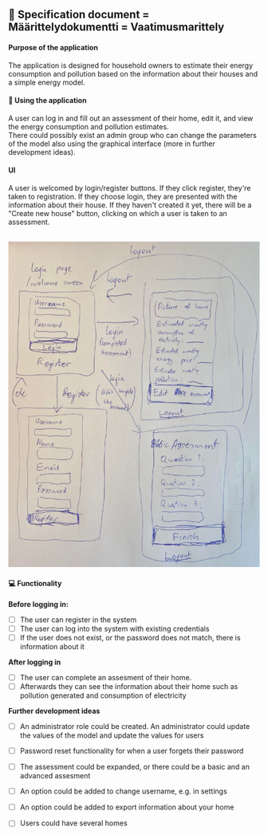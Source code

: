 ## 📎 Specification document = Määrittelydokumentti = Vaatimusmarittely<br />
#### Purpose of the application<br />
The application is designed for household owners to estimate their energy consumption and pollution based on the information about their houses and a simple energy model.<br />
#### 👥 Using the application<br />
A user can log in and fill out an assessment of their home, edit it, and view the energy consumption and pollution estimates. <br />
There could possibly exist an admin group who can change the parameters of the model also using the graphical interface (more in further development ideas). <br />

#### UI<br />
A user is welcomed by login/register buttons. If they click register, they're taken to registration. If they choose login, they are presented with the information about their house. If they haven't created it yet, there will be a "Create new house" button, clicking on which a user is taken to an assessment.<br /><br />

![UI](/documentation/user_interface_draft.png)

#### 💻 Functionality<br />
**Before logging in:**<br />
- [ ] The user can register in the system<br />
- [ ] The user can log into the system with existing credentials<br />
- [ ] If the user does not exist, or the password does not match, there is information about it<br />

**After logging in**<br />
- [ ] The user can complete an assesment of their home.<br />
- [ ] Afterwards they can see the information about their home such as pollution generated and consumption of electricity <br />

**Further development ideas**<br />
- [ ] An administrator role could be created. An administrator could update the values of the model and update the values for users<br />
- [ ] Password reset functionality for when a user forgets their password<br />
- [ ] The assessment could be expanded, or there could be a basic and an advanced assesment<br />
- [ ] An option could be added to change username, e.g. in settings<br />
- [ ] An option could be added to export information about your home<br />
- [ ] Users could have several homes <br />

